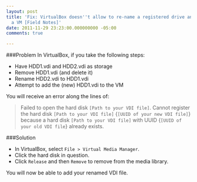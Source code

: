 ```yaml
---
layout: post
title: 'Fix: VirtualBox doesn''t allow to re-name a registered drive and readd to
  a VM [Field Notes]'
date: 2011-11-29 23:23:00.000000000 -05:00
comments: true

---
```

###Problem
In VirtualBox, if you take the following steps:

* Have HDD1.vdi and HDD2.vdi as storage
* Remove HDD1.vdi (and delete it) 
* Rename HDD2.vdi to HDD1.vdi
* Attempt to add the (new) HDD1.vdi to the VM

You will receive an error along the lines of:

> Failed to open the hard disk `[Path to your VDI file]`. Cannot register the hard disk `[Path to your VDI file]` {`[UUID of your new VDI file]`} because a hard disk `[Path to your VDI file]` with UUID {`[UUID of your old VDI file`} already exists.

###Solution
* In VirtualBox, select `File > Virtual Media Manager`.
* Click the hard disk in question.
* Click `Release` and then `Remove` to remove from the media library.

You will now be able to add your renamed VDI file.
